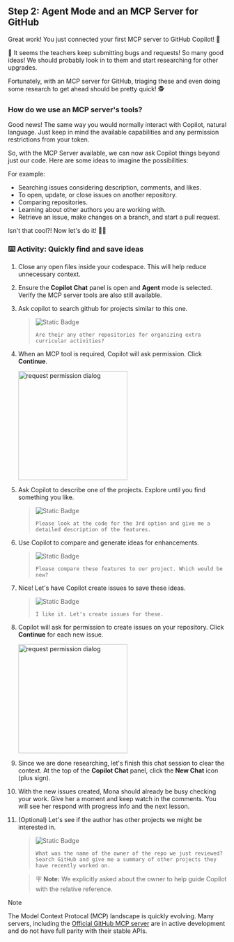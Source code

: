 ## Step 2: Agent Mode and an MCP Server for GitHub

Great work! You just connected your first MCP server to GitHub Copilot! 🎉

🚨 It seems the teachers keep submitting bugs and requests! So many good ideas! We should probably look in to them and start researching for other upgrades.

Fortunately, with an MCP server for GitHub, triaging these and even doing some research to get ahead should be pretty quick! 🕵️

### How do we use an MCP server's tools?

Good news! The same way you would normally interact with Copilot, natural language. Just keep in mind the available capabilities and any permission restrictions from your token.

So, with the MCP Server available, we can now ask Copilot things beyond just our code. Here are some ideas to imagine the possibilities:

For example:

- Searching issues considering description, comments, and likes.
- To open, update, or close issues on another repository.
- Comparing repositories.
- Learning about other authors you are working with.
- Retrieve an issue, make changes on a branch, and start a pull request.

Isn't that cool?! Now let's do it! 👩‍🚀

### :keyboard: Activity: Quickly find and save ideas

1. Close any open files inside your codespace. This will help reduce unnecessary context.

2. Ensure the **Copilot Chat** panel is open and **Agent** mode is selected. Verify the MCP server tools are also still available.

3. Ask copilot to search github for projects similar to this one.

   > ![Static Badge](https://img.shields.io/badge/-Prompt-text?style=social&logo=github%20copilot)
   >
   > ```prompt
   > Are their any other repositories for organizing extra curricular activities?
   > ```

4. When an MCP tool is required, Copilot will ask permission. Click **Continue**.

   <img width="250" alt="request permission dialog" src="https://github.com/user-attachments/assets/d14ea944-5443-4b8a-a4d2-ae677fdb274c" />

5. Ask Copilot to describe one of the projects. Explore until you find something you like.

   > ![Static Badge](https://img.shields.io/badge/-Prompt-text?style=social&logo=github%20copilot)
   >
   > ```prompt
   > Please look at the code for the 3rd option and give me a detailed description of the features.
   > ```

6. Use Copilot to compare and generate ideas for enhancements.

   > ![Static Badge](https://img.shields.io/badge/-Prompt-text?style=social&logo=github%20copilot)
   >
   > ```prompt
   > Please compare these features to our project. Which would be new?
   > ```

7. Nice! Let's have Copilot create issues to save these ideas.

   > ![Static Badge](https://img.shields.io/badge/-Prompt-text?style=social&logo=github%20copilot)
   >
   > ```prompt
   > I like it. Let's create issues for these.
   > ```

8. Copilot will ask for permission to create issues on your repository. Click **Continue** for each new issue.

   <img width="250" alt="request permission dialog" src="https://github.com/user-attachments/assets/52635294-950a-4168-b71e-498eb769f3af" />

9. Since we are done researching, let's finish this chat session to clear the context. At the top of the **Copilot Chat** panel, click the **New Chat** icon (plus sign).

10. With the new issues created, Mona should already be busy checking your work. Give her a moment and keep watch in the comments. You will see her respond with progress info and the next lesson.

11. (Optional) Let's see if the author has other projects we might be interested in.

    > ![Static Badge](https://img.shields.io/badge/-Prompt-text?style=social&logo=github%20copilot)
    >
    > ```prompt
    > What was the name of the owner of the repo we just reviewed?
    > Search GitHub and give me a summary of other projects they have recently worked on.
    > ```

    > 🪧 **Note:** We explicitly asked about the owner to help guide Copilot with the relative reference.

> [!NOTE]
> The Model Context Protocal (MCP) landscape is quickly evolving. Many servers, including the [Official GitHub MCP server](https://github.com/github/github-mcp-server) are in active development and do not have full parity with their stable APIs.
